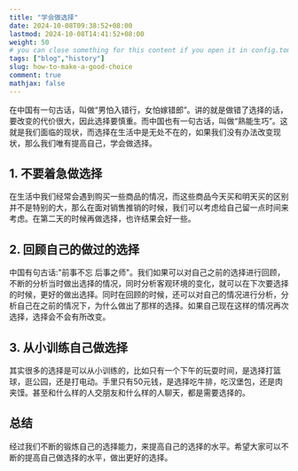 ```yaml
---
title: "学会做选择"
date: 2024-10-08T09:38:52+08:00
lastmod: 2024-10-08T14:41:52+08:00
weight: 50
# you can close something for this content if you open it in config.toml.
tags: ["blog","history"]
slug: how-to-make-a-good-choice
comment: true
mathjax: false
---
```



在中国有一句古话，叫做“男怕入错行，女怕嫁错郎”。讲的就是做错了选择的话，要改变的代价很大，因此选择要慎重。而中国也有一句古话，叫做“熟能生巧”。这就是我们面临的现状，而选择在生活中是无处不在的，如果我们没有办法改变现状，那么我们唯有提高自己，学会做选择。

## 1. 不要着急做选择

在生活中我们经常会遇到购买一些商品的情况，而这些商品今天买和明天买的区别并不是特别的大，那么在面对销售推销的时候，我们可以考虑给自己留一点时间来考虑。在第二天的时候再做选择，也许结果会好一些。

## 2. 回顾自己的做过的选择

中国有句古话:"前事不忘 后事之师"。我们如果可以对自己之前的选择进行回顾，不断的分析当时做出选择的情况，同时分析客观环境的变化，就可以在下次要选择的时候，更好的做出选择。同时在回顾的时候，还可以对自己的情况进行分析，分析自己在之前的情况下，为什么做出了那样的选择。如果自己现在这样的情况再次选择，选择会不会有所改变。

## 3. 从小训练自己做选择

其实很多的选择是可以从小训练的，比如只有一个下午的玩耍时间，是选择打篮球，逛公园，还是打电动。手里只有50元钱，是选择吃牛排，吃汉堡包，还是肉夹馍。甚至和什么样的人交朋友和什么样的人聊天，都是需要选择的。

## 总结

经过我们不断的锻炼自己的选择能力，来提高自己的选择的水平。希望大家可以不断的提高自己做选择的水平，做出更好的选择。
